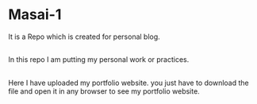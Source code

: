 # Masai-1
It is a Repo which is created for personal blog.
##
In this repo I am putting my personal work or practices.
##
Here I have uploaded my portfolio website.
you just have to download the file and open it in any browser to see my portfolio website.
